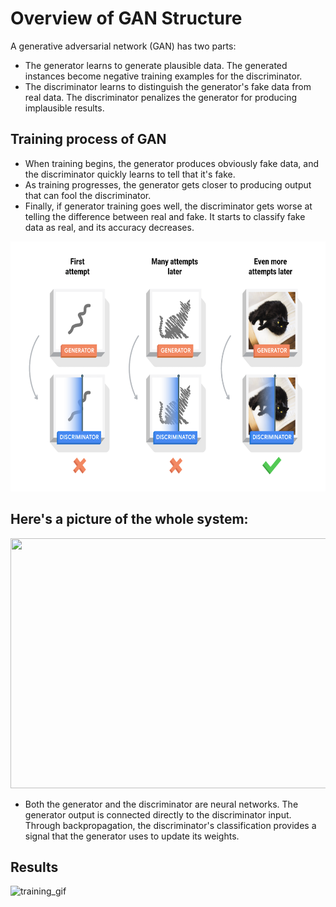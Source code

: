 # Overview of GAN Structure 
A generative adversarial network (GAN) has two parts:

 - The generator learns to generate plausible data. The generated instances become negative training examples for the discriminator.
 - The discriminator learns to distinguish the generator's fake data from real data. The discriminator penalizes the generator for producing implausible results.

## Training process of GAN 

 - When training begins, the generator produces obviously fake data, and the discriminator quickly learns to tell that it's fake.
 - As training progresses, the generator gets closer to producing output that can fool the discriminator.
 - Finally, if generator training goes well, the discriminator gets worse at telling the difference between real and fake. It starts to classify fake data as real, and its accuracy decreases.

<img src="https://github.com/BhanuPrakashPebbeti/Anime-Generation-using-GAN/blob/main/images/gan-training-overview.png" width="600" height="400">

## Here's a picture of the whole system:
<img src="https://github.com/BhanuPrakashPebbeti/Anime-Generation-using-GAN/blob/main/images/generative-adversarial-network.png" width="800" height="400">

 - Both the generator and the discriminator are neural networks. The generator output is connected directly to the discriminator input. Through backpropagation, the discriminator's classification provides a signal that the generator uses to update its weights.

## Results
![training_gif](https://github.com/BhanuPrakashPebbeti/Anime-Generation-using-GAN/blob/main/Training%20results/training.gif)
